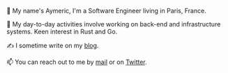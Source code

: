 :wave: My name's Aymeric, I'm a Software Engineer living in Paris, France.

🔭 My day-to-day activities involve working on back-end and infrastructure systems. Keen interest in Rust and Go.

✍️ I sometime write on my [blog](https://aymericbeaumet.com/).

📫 You can reach out to me by [mail](mailto:hi@aymericbeaumet.com) or on [Twitter](https://twitter.com/aymericbeaumet).
